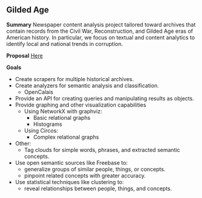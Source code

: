 ## Gilded Age ##

**Summary**
Newspaper content analysis project tailored toward archives that contain records from the Civil War, Reconstruction, and Gilded Age eras of American history.  In particular, we focus on textual and content analytics to identify local and national trends in corruption.

**Proposal**
[Here][1]

**Goals**

  - Create scrapers for multiple historical archives.
  - Create analyzers for semantic analysis and classification.
    - OpenCalais
  - Provide an API for creating queries and manipulating results as objects.
  - Provide graphing and other visualization capabilities
    - Using NetworkX with graphviz:
      - Basic relational graphs
      - Histograms
    - Using Circos:
      - Complex relational graphs
   - Other:
      - Tag clouds for simple words, phrases, and extracted semantic concepts.
  - Use open semantic sources like Freebase to:
    - generalize groups of similar people, things, or concepts.
    - pinpoint related concepts with greater accuracy.
  - Use statistical techniques like clustering to:
    - reveal relationships between people, things, and concepts.

  [1]: https://docs.google.com/fileview?id=1PZksBvj7funruGiHfru8GlbtvXukKDU6MHOipmb46K0dlyxz_bYJ6jFv7XGP&hl=en&authkey=CMX2pIMO

